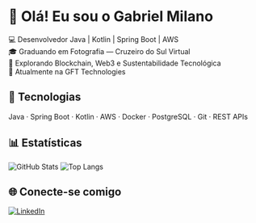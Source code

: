 # 👋 Olá! Eu sou o Gabriel Milano

💻 Desenvolvedor Java | Kotlin | Spring Boot | AWS  
🎓 Graduando em Fotografia — Cruzeiro do Sul Virtual  
🌱 Explorando Blockchain, Web3 e Sustentabilidade Tecnológica  
🏢 Atualmente na GFT Technologies  

## 🚀 Tecnologias
Java · Spring Boot · Kotlin · AWS · Docker · PostgreSQL · Git · REST APIs

## 📊 Estatísticas
![GitHub Stats](https://github-readme-stats.vercel.app/api?username=MilanoDeveloper&show_icons=true&theme=tokyonight)
![Top Langs](https://github-readme-stats.vercel.app/api/top-langs/?username=MilanoDeveloper&layout=compact&theme=tokyonight)

## 🌐 Conecte-se comigo
[![LinkedIn](https://img.shields.io/badge/LinkedIn-blue?logo=linkedin)](https://www.linkedin.com/in/gabriel-milano/)
